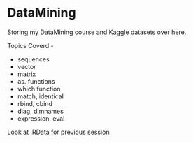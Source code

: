 # DataMining

Storing my DataMining course and Kaggle datasets over here.

Topics Coverd -

* sequences
* vector
* matrix
* as. functions
* which function
* match, identical
* rbind, cbind
* diag, dimnames
* expression, eval

Look at .RData for previous session
